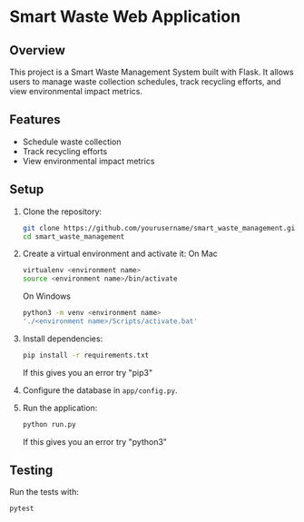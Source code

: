 # Smart Waste Web Application

## Overview

This project is a Smart Waste Management System built with Flask. It allows users to manage waste collection schedules, track recycling efforts, and view environmental impact metrics.

## Features

- Schedule waste collection
- Track recycling efforts
- View environmental impact metrics

## Setup

1. Clone the repository:
    ```bash
    git clone https://github.com/yourusername/smart_waste_management.git
    cd smart_waste_management
    ```

2. Create a virtual environment and activate it:
    On Mac
    ```bash
    virtualenv <environment name>
    source <environment name>/bin/activate
    ```
    On Windows
    ```bash
    python3 -m venv <environment name>
    './<environment name>/Scripts/activate.bat'
    ```

3. Install dependencies:
    ```bash
    pip install -r requirements.txt
    ```
    If this gives you an error try "pip3"

4. Configure the database in `app/config.py`.

5. Run the application:
    ```bash
    python run.py
    ```
    If this gives you an error try "python3"

## Testing

Run the tests with:
```bash
pytest
```
